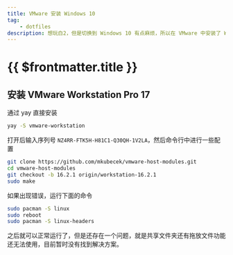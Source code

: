 ```yaml
---
title: VMware 安装 Windows 10
tag:
    - dotfiles
description: 想玩白2，但是切换到 Windows 10 有点麻烦，所以在 VMware 中安装了 Windows 10
---
```


# {{ $frontmatter.title }}

## 安装 VMware Workstation Pro 17

通过 yay 直接安装

```bash
yay -S vmware-workstation
```

打开后输入序列号 `NZ4RR-FTK5H-H81C1-Q30QH-1V2LA`，然后命令行中进行一些配置

```bash
git clone https://github.com/mkubecek/vmware-host-modules.git
cd vmware-host-modules
git checkout -b 16.2.1 origin/workstation-16.2.1
sudo make
```

如果出现错误，运行下面的命令

```bash
sudo pacman -S linux
sudo reboot
sudo pacman -S linux-headers
```

之后就可以正常运行了，但是还存在一个问题，就是共享文件夹还有拖放文件功能还无法使用，目前暂时没有找到解决方案。
